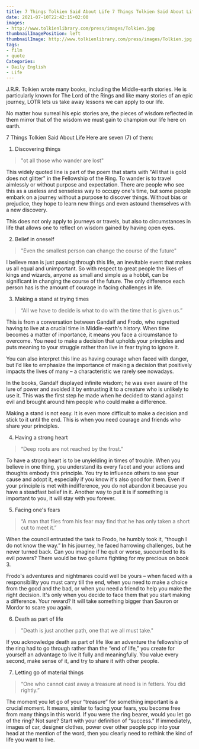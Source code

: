```yaml
---
title: 7 Things Tolkien Said About Life 7 Things Tolkien Said About Life — 7 Comments
date: 2021-07-10T22:42:15+02:00
images:
- http://www.tolkienlibrary.com/press/images/Tolkien.jpg
thumbnailImagePosition: left
thumbnailImage: http://www.tolkienlibrary.com/press/images/Tolkien.jpg
tags:
- film
- quote
Categories:
- Daily English
- Life
---
```


J.R.R. Tolkien wrote many books, including the Middle-earth stories. He is particularly known for The Lord of the Rings and like many stories of an epic journey, LOTR lets us take away lessons we can apply to our life.

No matter how surreal his epic stories are, the pieces of wisdom reflected in them mirror that of the wisdom we must gain to champion our life here on earth.

7 Things Tolkien Said About Life
Here are seven (7) of them:

1. Discovering things

> "ot all those who wander are lost"

This widely quoted line is part of the poem that starts with "All that is gold does not glitter" in the Fellowship of the Ring. To wander is to travel aimlessly or without purpose and expectation. There are people who see this as a useless and senseless way to occupy one's time, but some people embark on a journey without a purpose to discover things. Without bias or prejudice, they hope to learn new things and even astound themselves with a new discovery.

This does not only apply to journeys or travels, but also to circumstances in life that allows one to reflect on wisdom gained by having open eyes.

2. Belief in oneself

> "Even the smallest person can change the course of the future"

I believe man is just passing through this life, an inevitable event that makes us all equal and unimportant. So with respect to great people the likes of kings and wizards, anyone as small and simple as a hobbit, can be significant in changing the course of the future. The only difference each person has is the amount of courage in facing challenges in life.

3. Making a stand at trying times

> “All we have to decide is what to do with the time that is given us.”

This is from a conversation between Gandalf and Frodo, who regretted having to live at a crucial time in Middle-earth's history. When time becomes a matter of importance, it means you face a circumstance to overcome. You need to make a decision that upholds your principles and puts meaning to your struggle rather than live in fear trying to ignore it.

You can also interpret this line as having courage when faced with danger, but I'd like to emphasize the importance of making a decision that positively impacts the lives of many – a characteristic we rarely see nowadays.

In the books, Gandalf displayed infinite wisdom; he was even aware of the lure of power and avoided it by entrusting it to a creature who is unlikely to use it. This was the first step he made when he decided to stand against evil and brought around him people who could make a difference.

Making a stand is not easy. It is even more difficult to make a decision and stick to it until the end. This is when you need courage and friends who share your principles.

4. Having a strong heart

> “Deep roots are not reached by the frost.”

To have a strong heart is to be unyielding in times of trouble. When you believe in one thing, you understand its every facet and your actions and thoughts embody this principle. You try to influence others to see your cause and adopt it, especially if you know it's also good for them. Even if your principle is met with indifference, you do not abandon it because you have a steadfast belief in it. Another way to put it is if something is important to you, it will stay with you forever.

5. Facing one's fears

> “A man that flies from his fear may find that he has only taken a short cut to meet it.”

When the council entrusted the task to Frodo, he humbly took it, “though I do not know the way.” In his journey, he faced harrowing challenges, but he never turned back. Can you imagine if he quit or worse, succumbed to its evil powers? There would be two gollums fighting for my precious on book 3.

Frodo's adventures and nightmares could well be yours – when faced with a responsibility you must carry till the end, when you need to make a choice from the good and the bad, or when you need a friend to help you make the right decision. It's only when you decide to face them that you start making a difference. Your reward? It will take something bigger than Sauron or Mordor to scare you again.

6. Death as part of life

> "Death is just another path, one that we all must take."

If you acknowledge death as part of life like an adventure the fellowship of the ring had to go through rather than the “end of life,” you create for yourself an advantage to live it fully and meaningfully. You value every second, make sense of it, and try to share it with other people.

7. Letting go of material things

> “One who cannot cast away a treasure at need is in fetters. You did rightly.”

The moment you let go of your “treasure” for something important is a crucial moment. It means, similar to facing your fears, you become free from many things in this world. If you were the ring bearer, would you let go of the ring? Not sure? Start with your definition of “success.” If immediately, images of car, designer clothes, power over other people pop into your head at the mention of the word, then you clearly need to rethink the kind of life you want to live.
